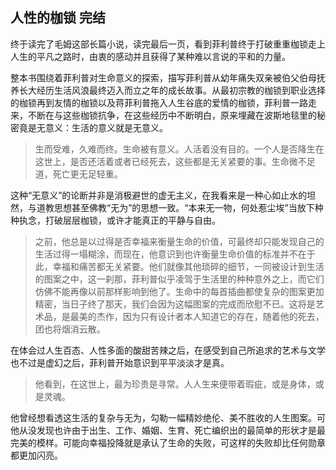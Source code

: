 ## 人性的枷锁 完结

终于读完了毛姆这部长篇小说，读完最后一页，看到菲利普终于打破重重枷锁走上人生的平凡之路时，由衷的感动并且获得了某种难以言说的平和的力量。

整本书围绕着菲利普对生命意义的探索，描写菲利普从幼年痛失双亲被伯父伯母抚养长大经历生活风浪最终迈入而立之年的成长故事。从最初宗教的枷锁到职业选择的枷锁再到友情的枷锁以及蒋菲利普拖入人生谷底的爱情的枷锁，菲利普一路走来，不断在与这些枷锁抗争，在这些经历中不断明白，原来埋藏在波斯地毯里的秘密竟是无意义：生活的意义就是无意义。

> 生而受难，久难而终。生命被有意义。人活着没有目的。一个人是否降生在这世上，是否还活着或者已经死去，这些都是无关紧要的事。生命微不足道，死亡更无足轻重。

这种“无意义”的论断并非是消极避世的虚无主义，在我看来是一种心如止水的坦然，与道教思想甚至佛教“无为”的思想一致。“本来无一物，何处惹尘埃”当放下种种执念，打破层层枷锁，或许才能真正的平静与自由。

> 之前，他总是以过得是否幸福来衡量生命的价值，可最终却只能发现自己的生活过得一塌糊涂，而现在，他意识到也许衡量生命价值的标准并不在于此，幸福和痛苦都无关紧要。他们就像其他琐碎的细节，一同被设计到生活的图案之中，这一刹那，菲利普似乎凌驾于生活里的种种意外之上，而它们仿佛不能再像以前那样影响到他了。生命中的每首插曲都使复杂的图案更加精密，当日子终了那天，我们会因为这幅图案的完成而欣慰不已。这将是艺术品，是最美的杰作，因为只有设计者本人知道它的存在，随着他的死去，团也将烟消云散。

在体会过人生百态、人性多面的酸甜苦辣之后，在感受到自己所追求的艺术与文学也不过是虚幻之后，菲利普开始意识到平平淡淡才是真。

> 他看到，在这世上，最为珍贵是寻常。人人生来便带着瑕疵，或是身体，或是灵魂。

他曾经想看透这生活的复杂与无为，勾勒一幅精妙绝伦、美不胜收的人生图案。可他从没发现也许由于出生、工作、婚姻、生育、死亡编织出的最简单的形状才是最完美的模样。可能向幸福投降就是承认了生命的失败，可这样的失败却比任何勋章都更加闪亮。